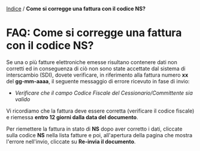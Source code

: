 [Indice](index.html) /  **Come si corregge una fattura con il codice NS?**

# FAQ: Come si corregge una fattura con il codice NS?

Se una o più fatture elettroniche emesse risultano contenere dati non corretti ed in conseguenza di ciò non sono state accettate dal sistema di interscambio (SDI), dovete verificare, in riferimento alla fattura numero **xx** del **gg-mm-aaaa**, il seguente messaggio di errore ricevuto in fase di invio:

- *Verificare che il campo Codice Fiscale del Cessionario/Committente sia valido*


Vi ricordiamo che la fattura deve essere corretta (verificare il codice fiscale) e riemessa **entro 12 giorni dalla data del documento**.

Per riemettere la fattura in stato di **NS** dopo aver corretto i dati, cliccate sulla codice **NS** nella lista fatture e poi, all'apertura della pagina che mostra l'errore nell'invio, cliccate su **Re-invia il documento**.
